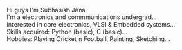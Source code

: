Hi guys I'm Subhasish Jana<br>
I'm a electronics and commmunications undergrad...<br>
Interested in core electronics, VLSI & Embedded systems...<br>
Skills acquired: Python (basic), C (basic)...<br>
Hobbies: Playing Cricket n Football, Painting, Sketching...


